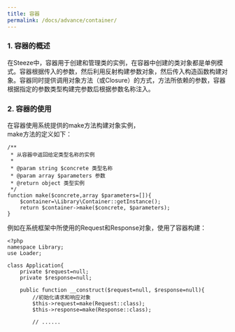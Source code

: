 ```yaml
---
title: 容器
permalink: /docs/advance/container/
---
```


### 1. 容器的概述
在Steeze中，容器用于创建和管理类的实例，在容器中创建的类对象都是单例模式。容器根据传入的参数，然后利用反射构建参数对象，然后传入构造函数构建对象。容器同时提供调用对象方法（或Closure）的方式，方法所依赖的参数，容器根据指定的参数类型构建完参数后根据参数名称注入。 

### 2. 容器的使用
在容器使用系统提供的make方法构建对象实例，  
make方法的定义如下：

```
/**
 * 从容器中返回给定类型名称的实例
 *
 * @param string $concrete 类型名称
 * @param array $parameters 参数
 * @return object 类型实例
 */
function make($concrete,array $parameters=[]){
	$container=\Library\Container::getInstance();
	return $container->make($concrete, $parameters);
}
```
例如在系统框架中所使用的Request和Response对象，使用了容器构建：
 
```
<?php
namespace Library;
use Loader;

class Application{
	private $request=null;
	private $response=null;
	
	public function __construct($request=null, $response=null){
		//初始化请求和响应对象
		$this->request=make(Request::class);
		$this->response=make(Response::class);
		
		// ......
		
```


